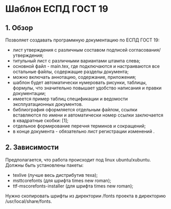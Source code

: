 # Шаблон ЕСПД ГОСТ 19 #

## 1. Обзор ##

Позволяет создавать программную документацию по ЕСПД ГОСТ 19:
* лист утверждения с различным составом подписей согласования/утверждения;
* титульный лист с различными вариантами штампа слева;
* основной файл - main.tex, где подключаются и настраиваются все остальные файлы, содержащие разделы документа;
* можно включать аннотацию, содержание, приложения;
* шаблон будет автоматически нумеровать рисунки, таблицы, формулы, что значительно повышает удобство написания и правки документации;
* имеется пример таблиц спецификации и ведомости эксплуатационных документов.
* библиография оформляется отдельным файлом, ссылки вставляются по имени и автоматически номер ссылки заключается в квадратные скобки: [1];
* отдельное формирование перечня терминов и сокращений;
* в конце документа - обязательно лист регистрации изменений .

## 2. Зависимости ##

Предполагается, что работа происходит под linux ubuntu/xubuntu.
Должны быть установлены пакеты:
* texlive (лучше весь дистрибутив теха);
* msttcorefonts (для шрифта times new roman);
* ttf-mscorefonts-installer (для шрифта times new roman);

Нужно скопировать шрифты из директории /fonts проекта в директорию 
/usr/local/share/fonts.


